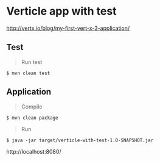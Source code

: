 # Verticle app with test

http://vertx.io/blog/my-first-vert-x-3-application/

## Test

> Run test

```
$ mvn clean test
```

## Application

> Compile

```
$ mvn clean package
```

> Run

```
$ java -jar target/verticle-with-test-1.0-SNAPSHOT.jar
```

http://localhost:8080/
